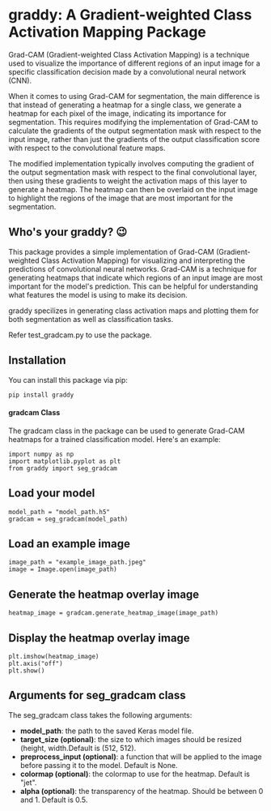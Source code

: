 # graddy: A Gradient-weighted Class Activation Mapping Package

Grad-CAM (Gradient-weighted Class Activation Mapping) is a technique used to visualize the importance of different regions of an input image for a specific classification decision made by a convolutional neural network (CNN).

When it comes to using Grad-CAM for segmentation, the main difference is that instead of generating a heatmap for a single class, we generate a heatmap for each pixel of the image, indicating its importance for segmentation. This requires modifying the implementation of Grad-CAM to calculate the gradients of the output segmentation mask with respect to the input image, rather than just the gradients of the output classification score with respect to the convolutional feature maps.

The modified implementation typically involves computing the gradient of the output segmentation mask with respect to the final convolutional layer, then using these gradients to weight the activation maps of this layer to generate a heatmap. The heatmap can then be overlaid on the input image to highlight the regions of the image that are most important for the segmentation.

## Who's your graddy? 😉

This package provides a simple implementation of Grad-CAM (Gradient-weighted Class Activation Mapping) for visualizing and interpreting the predictions of convolutional neural networks. Grad-CAM is a technique for generating heatmaps that indicate which regions of an input image are most important for the model's prediction. This can be helpful for understanding what features the model is using to make its decision.

graddy specilizes in generating class activation maps and plotting them for both segmentation as well as classification tasks.

Refer test_gradcam.py to use the package.

## Installation

You can install this package via pip:

```
pip install graddy
```

#### gradcam Class
The gradcam class in the package can be used to generate Grad-CAM heatmaps for a trained classification model. Here's an example:

```
import numpy as np
import matplotlib.pyplot as plt
from graddy import seg_gradcam
```

## Load your model

```
model_path = "model_path.h5"
gradcam = seg_gradcam(model_path)
```
## Load an example image

```
image_path = "example_image_path.jpeg"
image = Image.open(image_path)
```

## Generate the heatmap overlay image


```
heatmap_image = gradcam.generate_heatmap_image(image_path)
```

## Display the heatmap overlay image

```
plt.imshow(heatmap_image)
plt.axis("off")
plt.show()
```
## Arguments for seg_gradcam class
The seg_gradcam class takes the following arguments:

- **model_path**: the path to the saved Keras model file.
- **target_size (optional)**: the size to which images should be resized (height, width.Default is (512, 512).
- **preprocess_input (optional)**: a function that will be applied to the image before passing it to the model. Default is None.
- **colormap (optional)**: the colormap to use for the heatmap. Default is "jet".
- **alpha (optional)**: the transparency of the heatmap. Should be between 0 and 1. Default is 0.5.
